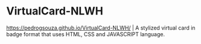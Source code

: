 # VirtualCard-NLWH
https://pedrogsouza.github.io/VirtualCard-NLWH/ | A stylized virtual card in badge format that uses HTML, CSS and JAVASCRIPT language.
